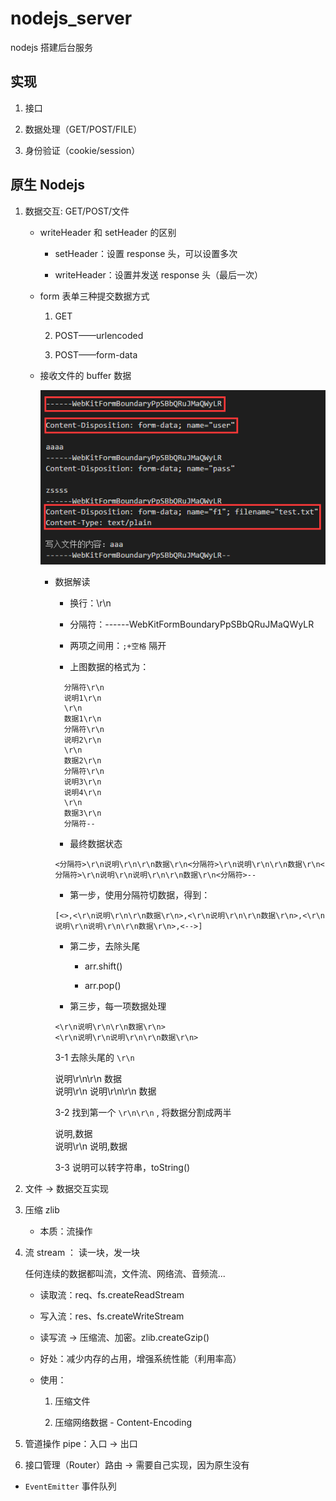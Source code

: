 # nodejs_server

nodejs 搭建后台服务

## 实现

1.  接口

2.  数据处理（GET/POST/FILE）

3.  身份验证（cookie/session）

## 原生 Nodejs

1.  数据交互: GET/POST/文件

    - writeHeader 和 setHeader 的区别

      - setHeader：设置 response 头，可以设置多次

      - writeHeader：设置并发送 response 头（最后一次）

    - form 表单三种提交数据方式

      1.  GET

      2.  POST——urlencoded

      3.  POST——form-data

    - 接收文件的 buffer 数据

      ![img](node1/buffer_data.png)

      - 数据解读

        - 换行：\r\n

        - 分隔符：------WebKitFormBoundaryPpSBbQRuJMaQWyLR

        - 两项之间用：`;+空格` 隔开

        - 上图数据的格式为：

        ```
          分隔符\r\n
          说明1\r\n
          \r\n
          数据1\r\n
          分隔符\r\n
          说明2\r\n
          \r\n
          数据2\r\n
          分隔符\r\n
          说明3\r\n
          说明4\r\n
          \r\n
          数据3\r\n
          分隔符--
        ```

        - 最终数据状态

        ```
        <分隔符>\r\n说明\r\n\r\n数据\r\n<分隔符>\r\n说明\r\n\r\n数据\r\n<分隔符>\r\n说明\r\n说明\r\n\r\n数据\r\n<分隔符>--
        ```

        - 第一步，使用分隔符切数据，得到：

        `[<>,<\r\n说明\r\n\r\n数据\r\n>,<\r\n说明\r\n\r\n数据\r\n>,<\r\n说明\r\n说明\r\n\r\n数据\r\n>,<-->]`

        - 第二步，去除头尾

          - arr.shift()

          - arr.pop()

        - 第三步，每一项数据处理

        `<\r\n说明\r\n\r\n数据\r\n>`<br>
        `<\r\n说明\r\n说明\r\n\r\n数据\r\n>`

        3-1 去除头尾的 `\r\n`

        说明\r\n\r\n 数据<br>
        说明\r\n 说明\r\n\r\n 数据

        3-2 找到第一个 `\r\n\r\n` , 将数据分割成两半

        说明,数据<br>
        说明\r\n 说明,数据

        3-3 说明可以转字符串，toString()

2.  文件 -> 数据交互实现

3.  压缩 zlib

    - 本质：流操作

4.  流 stream ： 读一块，发一块

    任何连续的数据都叫流，文件流、网络流、音频流...

    - 读取流：req、fs.createReadStream

    - 写入流：res、fs.createWriteStream

    - 读写流 -> 压缩流、加密。zlib.createGzip()

    - 好处：减少内存的占用，增强系统性能（利用率高）

    - 使用：

      1.  压缩文件

      2.  压缩网络数据 - Content-Encoding

5.  管道操作 pipe：入口 -> 出口

6.  接口管理（Router）路由 -> 需要自己实现，因为原生没有

- `EventEmitter` 事件队列

